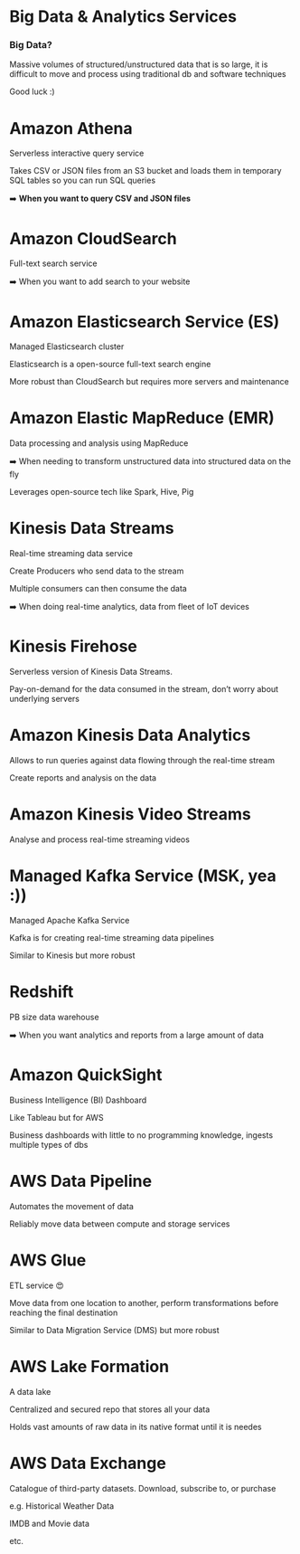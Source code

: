 # Big Data & Analytics Services

### Big Data?

Massive volumes of structured/unstructured data that is so large, it is difficult to move and process using traditional db and software techniques

Good luck :)

# Amazon Athena

Serverless interactive query service

Takes CSV or JSON files from an S3 bucket and loads them in temporary SQL tables so you can run SQL queries

➡️ **When you want to query CSV and JSON files**

# Amazon CloudSearch

Full-text search service

➡️ When you want to add search to your website

# Amazon Elasticsearch Service (ES)

Managed Elasticsearch cluster

Elasticsearch is a open-source full-text search engine

More robust than CloudSearch but requires more servers and maintenance

# Amazon Elastic MapReduce (EMR)

Data processing and analysis using MapReduce

➡️ When needing to transform unstructured data into structured data on the fly

Leverages open-source tech like Spark, Hive, Pig

# Kinesis Data Streams

Real-time streaming data service

Create Producers who send data to the stream

Multiple consumers can then consume the data

➡️ When doing real-time analytics, data from fleet of IoT devices

# Kinesis Firehose

Serverless version of Kinesis Data Streams.

Pay-on-demand for the data consumed in the stream, don’t worry about underlying servers

# Amazon Kinesis Data Analytics

Allows to run queries against data flowing through the real-time stream

Create reports and analysis on the data

# Amazon Kinesis Video Streams

Analyse and process real-time streaming videos

# Managed Kafka Service (MSK, yea :))

Managed Apache Kafka Service

Kafka is for creating real-time streaming data pipelines

Similar to Kinesis but more robust

# Redshift

PB size data warehouse

➡️ When you want analytics and reports from a large amount of data

# Amazon QuickSight

Business Intelligence (BI) Dashboard

Like Tableau but for AWS

Business dashboards with little to no programming knowledge, ingests multiple types of dbs

# AWS Data Pipeline

Automates the movement of data

Reliably move data between compute and storage services

# AWS Glue

ETL service 😍

Move data from one location to another, perform transformations before reaching the final destination

Similar to Data Migration Service (DMS) but more robust

# AWS Lake Formation

A data lake

Centralized and secured repo that stores all your data

Holds vast amounts of raw data in its native format until it is needes

# AWS Data Exchange

Catalogue of third-party datasets. Download, subscribe to, or purchase

e.g. Historical Weather Data

IMDB and Movie data

etc.